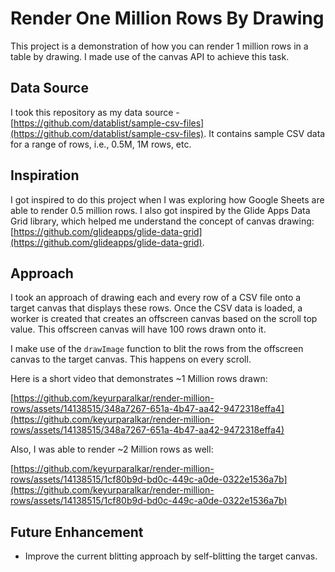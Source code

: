 # Render One Million Rows By Drawing

This project is a demonstration of how you can render 1 million rows in a table by drawing. I made use of the canvas API to achieve this task.

## Data Source

I took this repository as my data source - [https://github.com/datablist/sample-csv-files](https://github.com/datablist/sample-csv-files). It contains sample CSV data for a range of rows, i.e., 0.5M, 1M rows, etc.

## Inspiration

I got inspired to do this project when I was exploring how Google Sheets are able to render 0.5 million rows. I also got inspired by the Glide Apps Data Grid library, which helped me understand the concept of canvas drawing: [https://github.com/glideapps/glide-data-grid](https://github.com/glideapps/glide-data-grid).

## Approach

I took an approach of drawing each and every row of a CSV file onto a target canvas that displays these rows. Once the CSV data is loaded, a worker is created that creates an offscreen canvas based on the scroll top value. This offscreen canvas will have 100 rows drawn onto it.

I make use of the `drawImage` function to blit the rows from the offscreen canvas to the target canvas. This happens on every scroll.

Here is a short video that demonstrates ~1 Million rows drawn:

[https://github.com/keyurparalkar/render-million-rows/assets/14138515/348a7267-651a-4b47-aa42-9472318effa4](https://github.com/keyurparalkar/render-million-rows/assets/14138515/348a7267-651a-4b47-aa42-9472318effa4)

Also, I was able to render ~2 Million rows as well:

[https://github.com/keyurparalkar/render-million-rows/assets/14138515/1cf80b9d-bd0c-449c-a0de-0322e1536a7b](https://github.com/keyurparalkar/render-million-rows/assets/14138515/1cf80b9d-bd0c-449c-a0de-0322e1536a7b)

## Future Enhancement

- Improve the current blitting approach by self-blitting the target canvas.

